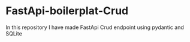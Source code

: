 # FastApi-boilerplat-Crud
In this repository I have made FastApi Crud endpoint using pydantic  and SQLite
